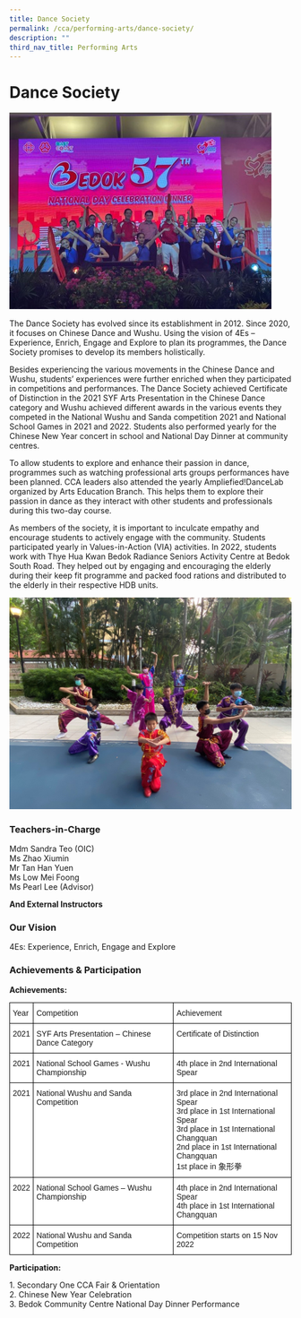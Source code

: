 ```yaml
---
title: Dance Society
permalink: /cca/performing-arts/dance-society/
description: ""
third_nav_title: Performing Arts
---
```

Dance Society
=============

![](/images/Dance1.jpg)

The Dance Society has evolved since its establishment in 2012. Since 2020, it focuses on Chinese Dance and Wushu. Using the vision of 4Es – Experience, Enrich, Engage and Explore to plan its programmes, the Dance Society promises to develop its members holistically.

Besides experiencing the various movements in the Chinese Dance and Wushu, students’ experiences were further enriched when they participated in competitions and performances. The Dance Society achieved Certificate of Distinction in the 2021 SYF Arts Presentation in the Chinese Dance category and Wushu achieved different awards in the various events they competed in the National Wushu and Sanda competition 2021 and National School Games in 2021 and 2022. Students also performed yearly for the Chinese New Year concert in school and National Day Dinner at community centres.

To allow students to explore and enhance their passion in dance, programmes such as watching professional arts groups performances have been planned. CCA leaders also attended the yearly Ampliefied!DanceLab organized by Arts Education Branch. This helps them to explore their passion in dance as they interact with other students and professionals during this two-day course.

As members of the society, it is important to inculcate empathy and encourage students to actively engage with the community. Students participated yearly in Values-in-Action (VIA) activities. In 2022, students work with Thye Hua Kwan Bedok Radiance Seniors Activity Centre at Bedok South Road. They helped out by engaging and encouraging the elderly during their keep fit programme and packed food rations and distributed to the elderly in their respective HDB units.

![](/images/Dance2.jpg)


### Teachers-in-Charge

Mdm Sandra Teo (OIC)  
Ms Zhao Xiumin  
Mr Tan Han Yuen  
Ms Low Mei Foong  
Ms Pearl Lee (Advisor)  
  
<b>And External Instructors</b>


### Our Vision

4Es: Experience, Enrich, Engage and Explore   

### Achievements & Participation


<b>Achievements:</b>

<style type="text/css">
.tg  {border-collapse:collapse;border-spacing:0;}
.tg td{border-color:black;border-style:solid;border-width:1px;font-family:Arial, sans-serif;font-size:14px;
  overflow:hidden;padding:10px 5px;word-break:normal;}
.tg th{border-color:black;border-style:solid;border-width:1px;font-family:Arial, sans-serif;font-size:14px;
  font-weight:normal;overflow:hidden;padding:10px 5px;word-break:normal;}
.tg .tg-ktyi{background-color:#FFF;text-align:left;vertical-align:top}
</style>
<table class="tg">
<thead>
  <tr>
    <th class="tg-ktyi">Year</th>
    <th class="tg-ktyi">Competition</th>
    <th class="tg-ktyi">Achievement</th>
  </tr>
</thead>
<tbody>
  <tr>
    <td class="tg-ktyi">2021</td>
    <td class="tg-ktyi">SYF Arts Presentation – Chinese Dance Category</td>
    <td class="tg-ktyi">Certificate of Distinction</td>
  </tr>
  <tr>
    <td class="tg-ktyi">2021</td>
    <td class="tg-ktyi">National School Games  - Wushu Championship</td>
    <td class="tg-ktyi">4th place in 2nd International Spear</td>
  </tr>
  <tr>
    <td class="tg-ktyi">2021</td>
    <td class="tg-ktyi">National Wushu and Sanda Competition</td>
    <td class="tg-ktyi">3rd place in 2nd International Spear<br>3rd place in 1st International Spear<br>3rd place in 1st International Changquan<br>2nd place in 1st International Changquan<br>1st place in 象形拳</td>
  </tr>
  <tr>
    <td class="tg-ktyi">2022</td>
    <td class="tg-ktyi">National School Games – Wushu Championship</td>
    <td class="tg-ktyi">4th place in 2nd International Spear<br>4th place in 1st International Changquan</td>
  </tr>
  <tr>
    <td class="tg-ktyi">2022</td>
    <td class="tg-ktyi">National Wushu and Sanda Competition</td>
    <td class="tg-ktyi">Competition starts on 15 Nov 2022</td>
  </tr>
</tbody>
</table>

<b>Participation:</b>

1\.  Secondary One CCA Fair & Orientation<br>
2\.  Chinese New Year Celebration<br>
3\.  Bedok Community Centre National Day Dinner Performance